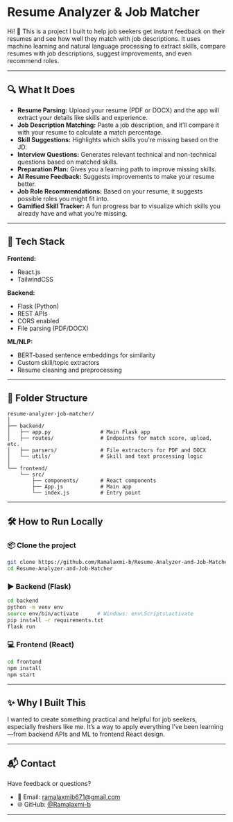 # Resume Analyzer & Job Matcher

Hi! 👋
This is a project I built to help job seekers get instant feedback on their resumes and see how well they match with job descriptions. It uses machine learning and natural language processing to extract skills, compare resumes with job descriptions, suggest improvements, and even recommend roles.

---

## 🔍 What It Does

* **Resume Parsing:** Upload your resume (PDF or DOCX) and the app will extract your details like skills and experience.
* **Job Description Matching:** Paste a job description, and it’ll compare it with your resume to calculate a match percentage.
* **Skill Suggestions:** Highlights which skills you're missing based on the JD.
* **Interview Questions:** Generates relevant technical and non-technical questions based on matched skills.
* **Preparation Plan:** Gives you a learning path to improve missing skills.
* **AI Resume Feedback:** Suggests improvements to make your resume better.
* **Job Role Recommendations:** Based on your resume, it suggests possible roles you might fit into.
* **Gamified Skill Tracker:** A fun progress bar to visualize which skills you already have and what you’re missing.

---

## 🧠 Tech Stack

**Frontend:**

* React.js
* TailwindCSS

**Backend:**

* Flask (Python)
* REST APIs
* CORS enabled
* File parsing (PDF/DOCX)

**ML/NLP:**

* BERT-based sentence embeddings for similarity
* Custom skill/topic extractors
* Resume cleaning and preprocessing

---

## 📁 Folder Structure

```
resume-analyzer-job-matcher/
│
├── backend/
│   ├── app.py                # Main Flask app
│   ├── routes/               # Endpoints for match score, upload, etc.
│   ├── parsers/              # File extractors for PDF and DOCX
│   └── utils/                # Skill and text processing logic
│
└── frontend/
    └── src/
        ├── components/       # React components
        ├── App.js            # Main app
        └── index.js          # Entry point
```

---

## 🛠 How to Run Locally

### 📦 Clone the project

```bash
git clone https://github.com/Ramalaxmi-b/Resume-Analyzer-and-Job-Matcher.git
cd Resume-Analyzer-and-Job-Matcher
```

### ▶️ Backend (Flask)

```bash
cd backend
python -m venv env
source env/bin/activate      # Windows: env\Scripts\activate
pip install -r requirements.txt
flask run
```

### 💻 Frontend (React)

```bash
cd frontend
npm install
npm start
```

---

## ✨ Why I Built This

I wanted to create something practical and helpful for job seekers, especially freshers like me. It’s a way to apply everything I’ve been learning—from backend APIs and ML to frontend React design.

---

## 📬 Contact

Have feedback or questions?

* 📧 Email: [ramalaxmib671@gmail.com](mailto:ramalaxmib671@gmail.com)
* 🌐 GitHub: [@Ramalaxmi-b](https://github.com/Ramalaxmi-b)

---

